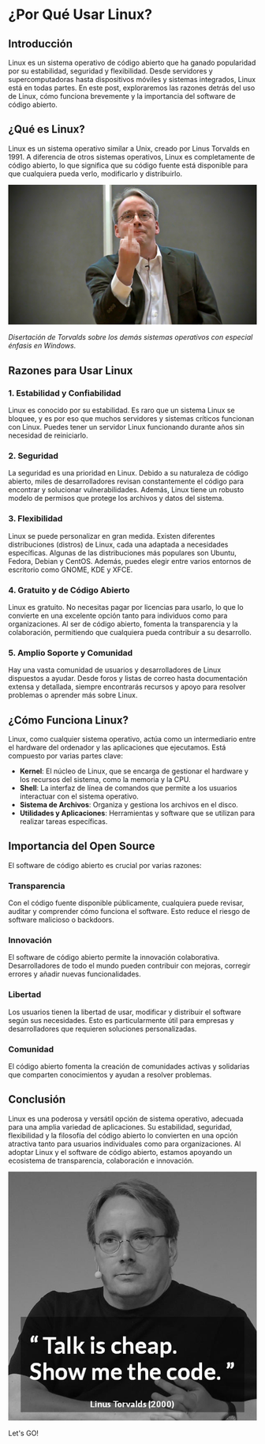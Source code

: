 # ¿Por Qué Usar Linux?

## Introducción

Linux es un sistema operativo de código abierto que ha ganado popularidad por su estabilidad, seguridad y flexibilidad. Desde servidores y supercomputadoras hasta dispositivos móviles y sistemas integrados, Linux está en todas partes. En este post, exploraremos las razones detrás del uso de Linux, cómo funciona brevemente y la importancia del software de código abierto.

## ¿Qué es Linux?

Linux es un sistema operativo similar a Unix, creado por Linus Torvalds en 1991. A diferencia de otros sistemas operativos, Linux es completamente de código abierto, lo que significa que su código fuente está disponible para que cualquiera pueda verlo, modificarlo y distribuirlo.

![alt text](image.png)

_Disertación de Torvalds sobre los demás sistemas operativos con especial énfasis en Windows._

## Razones para Usar Linux

### 1. **Estabilidad y Confiabilidad**

Linux es conocido por su estabilidad. Es raro que un sistema Linux se bloquee, y es por eso que muchos servidores y sistemas críticos funcionan con Linux. Puedes tener un servidor Linux funcionando durante años sin necesidad de reiniciarlo.

### 2. **Seguridad**

La seguridad es una prioridad en Linux. Debido a su naturaleza de código abierto, miles de desarrolladores revisan constantemente el código para encontrar y solucionar vulnerabilidades. Además, Linux tiene un robusto modelo de permisos que protege los archivos y datos del sistema.

### 3. **Flexibilidad**

Linux se puede personalizar en gran medida. Existen diferentes distribuciones (distros) de Linux, cada una adaptada a necesidades específicas. Algunas de las distribuciones más populares son Ubuntu, Fedora, Debian y CentOS. Además, puedes elegir entre varios entornos de escritorio como GNOME, KDE y XFCE.

### 4. **Gratuito y de Código Abierto**

Linux es gratuito. No necesitas pagar por licencias para usarlo, lo que lo convierte en una excelente opción tanto para individuos como para organizaciones. Al ser de código abierto, fomenta la transparencia y la colaboración, permitiendo que cualquiera pueda contribuir a su desarrollo.

### 5. **Amplio Soporte y Comunidad**

Hay una vasta comunidad de usuarios y desarrolladores de Linux dispuestos a ayudar. Desde foros y listas de correo hasta documentación extensa y detallada, siempre encontrarás recursos y apoyo para resolver problemas o aprender más sobre Linux.

## ¿Cómo Funciona Linux?

Linux, como cualquier sistema operativo, actúa como un intermediario entre el hardware del ordenador y las aplicaciones que ejecutamos. Está compuesto por varias partes clave:

- **Kernel**: El núcleo de Linux, que se encarga de gestionar el hardware y los recursos del sistema, como la memoria y la CPU.
- **Shell**: La interfaz de línea de comandos que permite a los usuarios interactuar con el sistema operativo.
- **Sistema de Archivos**: Organiza y gestiona los archivos en el disco.
- **Utilidades y Aplicaciones**: Herramientas y software que se utilizan para realizar tareas específicas.

## Importancia del Open Source

El software de código abierto es crucial por varias razones:

### Transparencia

Con el código fuente disponible públicamente, cualquiera puede revisar, auditar y comprender cómo funciona el software. Esto reduce el riesgo de software malicioso o backdoors.

### Innovación

El software de código abierto permite la innovación colaborativa. Desarrolladores de todo el mundo pueden contribuir con mejoras, corregir errores y añadir nuevas funcionalidades.

### Libertad

Los usuarios tienen la libertad de usar, modificar y distribuir el software según sus necesidades. Esto es particularmente útil para empresas y desarrolladores que requieren soluciones personalizadas.

### Comunidad

El código abierto fomenta la creación de comunidades activas y solidarias que comparten conocimientos y ayudan a resolver problemas.

## Conclusión

Linux es una poderosa y versátil opción de sistema operativo, adecuada para una amplia variedad de aplicaciones. Su estabilidad, seguridad, flexibilidad y la filosofía del código abierto lo convierten en una opción atractiva tanto para usuarios individuales como para organizaciones. Al adoptar Linux y el software de código abierto, estamos apoyando un ecosistema de transparencia, colaboración e innovación.

![alt text](image-1.png)

Let's GO!